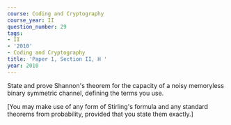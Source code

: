 ```yaml
---
course: Coding and Cryptography
course_year: II
question_number: 29
tags:
- II
- '2010'
- Coding and Cryptography
title: 'Paper 1, Section II, H '
year: 2010
---
```




State and prove Shannon's theorem for the capacity of a noisy memoryless binary symmetric channel, defining the terms you use.

[You may make use of any form of Stirling's formula and any standard theorems from probability, provided that you state them exactly.]